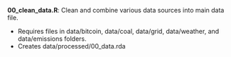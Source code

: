 __00_clean_data.R__: Clean and combine various data sources into main data file.
- Requires files in data/bitcoin, data/coal, data/grid, data/weather, and data/emissions folders.
- Creates data/processed/00_data.rda
